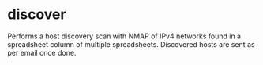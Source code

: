 # discover
Performs a host discovery scan with NMAP of IPv4 networks found in a spreadsheet column of multiple spreadsheets. Discovered hosts are sent as per email once done.
